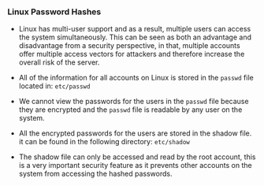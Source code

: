 
### Linux Password Hashes

- Linux has multi-user support and as a result, multiple users can access the system simultaneously. This can be seen as both an advantage and disadvantage from a security perspective, in that, multiple accounts offer multiple access vectors for attackers and therefore increase the overall risk of the server.

* All of the information for all accounts on Linux is stored in the `passwd` file located in: `etc/passwd`
* We cannot view the passwords for the users in the `passwd` file because they are encrypted and the `passwd` file is readable by any user on the system.

* All the encrypted passwords for the users are stored in the shadow file. it can be found in the following directory: `etc/shadow`

- The shadow file can only be accessed and read by the root account, this is a very important security feature as it prevents other accounts on the system from accessing the hashed passwords. 
